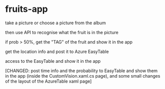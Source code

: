 # fruits-app

take a picture or choose a picture from the album

then use API to recognise what the fruit is in the picture

if prob > 50%, get the "TAG" of the fruit and show it in the app

get the location info and post it to Azure EasyTable

access to the EasyTable and show it in the app

[CHANGED: post time info and the probability to EasyTable and show them in the app (inside the CustomVision.xaml.cs page), and some small changes of the layout of the AzureTable xaml page]
